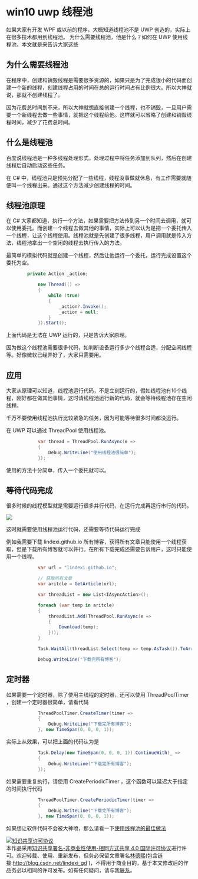 
# win10 uwp 线程池

如果大家有开发 WPF 或以前的程序，大概知道线程池不是 UWP 创造的，实际上在很多技术都用到线程池。
为什么需要线程池，他是什么？如何在 UWP 使用线程池，本文就是来告诉大家这些

<!--more-->


<!-- csdn -->
<div id="toc"></div>
<!-- 标签：UWP，多线程 -->

## 为什么需要线程池

在程序中，创建和销毁线程是需要很多资源的，如果只是为了完成很小的代码而创建一个新的线程，创建线程占用的时间在总的运行时间占有比例很大。所以大神就说，那就不创建线程了。

因为花费总时间划不来，所以大神就想直接创建一个线程，也不销毁，一旦用户需要一个新线程去做一些事情，就把这个线程给他。这样就可以省略了创建和销毁线程时间，减少了花费总时间。

## 什么是线程池

百度说线程池是一种多线程处理形式，处理过程中将任务添加到队列，然后在创建线程后自动启动这些任务。

在 C# 中，线程池只是预先分配了一些线程，线程没事做就休息，有工作需要就随便叫一个线程出来。通过这个方法减少创建线程的时间。
 
## 线程池原理

在 C# 大家都知道，执行一个方法，如果需要把方法传到另一个时间去调用，就可以使用委托。而创建一个线程去做其他的事情，实际上可以认为是把一个委托传入一个线程，让这个线程使用。线程池就是先创建了很多线程，用户调用就是传入方法，线程池拿出一个空闲的线程去执行传入的方法。

最简单的模拟代码就是创建一个线程，然后让他运行一个委托，运行完成设置这个委托为空。

```csharp
        private Action _action;

            new Thread(() =>
            {
                while (true)
                {
                    _action?.Invoke();
                    _action = null;
                }
            }).Start();
```

上面代码是无法在 UWP 运行的，只是告诉大家原理。
 
因为做这个线程池需要很多代码，如判断设备运行多少个线程合适，分配空闲线程等。好像微软已经弄好了，大家只需要用。

## 应用

大家从原理可以知道，线程池运行代码，不是立刻运行的，假如线程池有10个线程，刚好都在做其他事情，这时请线程池运行新的代码，就会等待线程池存在空闲线程。

千万不要使用线程池执行比较紧急的任务，因为可能等待很多时间都没运行。

在 UWP 可以通过 ThreadPool 使用线程池。

```csharp
            var thread = ThreadPool.RunAsync(e =>
            {
                Debug.WriteLine("使用线程池很简单");
            });
```

使用的方法十分简单，传入一个委托就可以。

## 等待代码完成

很多时候的线程模型就是需要运行很多并行代码，在运行完成再运行串行的代码。

![](http://7xqpl8.com1.z0.glb.clouddn.com/lindexi%2F2018515193336896.jpg)

这时就需要使用线程池运行代码，还需要等待代码运行完成

例如我需要下载 lindexi.github.io 所有博客，获得所有文章只能使用一个线程获取，但是下载所有博客就可以并行。在所有下载完成还需要告诉用户，这时只能使用一个线程。

```csharp
            var url = "lindexi.github.io";

            // 获取所有文章
            var aritcle = GetArticle(url);

            var threadList = new List<IAsyncAction>();

            foreach (var temp in aritcle)
            {
                threadList.Add(ThreadPool.RunAsync(e =>
                {
                    Download(temp);
                }));
            }

            Task.WaitAll(threadList.Select(temp => temp.AsTask()).ToArray());

            Debug.WriteLine("下载完所有博客");
```

## 定时器

如果需要一个定时器，除了使用主线程的定时器，还可以使用 ThreadPoolTimer ，创建一个定时器很简单，请看代码

```csharp
            ThreadPoolTimer.CreateTimer(timer =>
            {
                Debug.WriteLine("下载完所有博客");
            }, new TimeSpan(0, 0, 0, 1));
```

实际上从效果，可以把上面的代码认为是

```csharp
            Task.Delay(new TimeSpan(0, 0, 0, 1)).ContinueWith(_ =>
            {
                Debug.WriteLine("下载完所有博客");
            });
```

如果需要重复执行，请使用 CreatePeriodicTimer ，这个函数可以延迟大于指定的时间执行代码

```csharp
            ThreadPoolTimer.CreatePeriodicTimer(timer =>
            {
                Debug.WriteLine("下载完所有博客");
            }, new TimeSpan(0, 0, 0, 1));
```

如果想让软件代码不会被大神喷，那么请看一下[使用线程池的最佳做法](https://docs.microsoft.com/zh-cn/windows/uwp/threading-async/best-practices-for-using-the-thread-pool )





<a rel="license" href="http://creativecommons.org/licenses/by-nc-sa/4.0/"><img alt="知识共享许可协议" style="border-width:0" src="https://licensebuttons.net/l/by-nc-sa/4.0/88x31.png" /></a><br />本作品采用<a rel="license" href="http://creativecommons.org/licenses/by-nc-sa/4.0/">知识共享署名-非商业性使用-相同方式共享 4.0 国际许可协议</a>进行许可。欢迎转载、使用、重新发布，但务必保留文章署名[林德熙](http://blog.csdn.net/lindexi_gd)(包含链接:http://blog.csdn.net/lindexi_gd )，不得用于商业目的，基于本文修改后的作品务必以相同的许可发布。如有任何疑问，请与我[联系](mailto:lindexi_gd@163.com)。